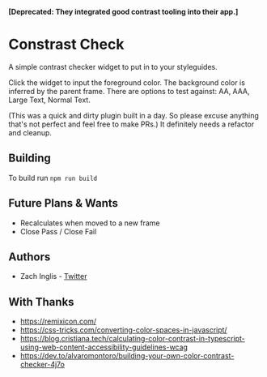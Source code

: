**[Deprecated: They integrated good contrast tooling into their app.]**

# Constrast Check

A simple contrast checker widget to put in to your styleguides.

[Figma Plugin]:(https://www.figma.com/community/widget/1123669584321839030/Contrast-Checker---Easy-testing)

Click the widget to input the foreground color. The background color is inferred by the parent frame. There are options to test against: AA, AAA, Large Text, Normal Text.

(This was a quick and dirty plugin built in a day. So please excuse anything that's not perfect and feel free to make PRs.) It definitely needs a refactor and cleanup.

## Building

To build run `npm run build`

## Future Plans & Wants
- Recalculates when moved to a new frame
- Close Pass / Close Fail

## Authors
- Zach Inglis - [Twitter](https://twitter.com/zachinglis)

## With Thanks
- https://remixicon.com/
- https://css-tricks.com/converting-color-spaces-in-javascript/
- https://blog.cristiana.tech/calculating-color-contrast-in-typescript-using-web-content-accessibility-guidelines-wcag
- https://dev.to/alvaromontoro/building-your-own-color-contrast-checker-4j7o
